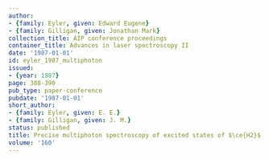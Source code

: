 ```yaml
---
author:
- {family: Eyler, given: Edward Eugene}
- {family: Gilligan, given: Jonathan Mark}
collection_title: AIP conference proceedings
container_title: Advances in laser spectroscopy II
date: '1987-01-01'
id: eyler_1987_multiphoton
issued:
- {year: 1987}
page: 388-390
pub_type: paper-conference
pubdate: '1987-01-01'
short_author:
- {family: Eyler, given: E. E.}
- {family: Gilligan, given: J. M.}
status: published
title: Precise multiphoton spectroscopy of excited states of $\ce{H2}$
volume: '160'
---
```

